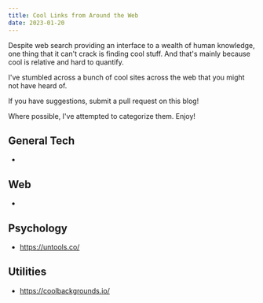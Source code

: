 ```yaml
---
title: Cool Links from Around the Web
date: 2023-01-20
---
```


Despite web search providing an interface to a wealth of human knowledge, one thing that it can't crack is finding cool stuff. And that's mainly because cool is relative and hard to quantify.

I've stumbled across a bunch of cool sites across the web that you might not have heard of. 

If you have suggestions, submit a pull request on this blog!

Where possible, I've attempted to categorize them. Enjoy!



## General Tech

* 

## Web

* 

## Psychology

* https://untools.co/

## Utilities

* https://coolbackgrounds.io/
